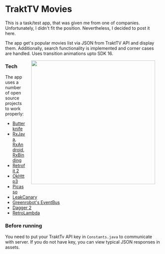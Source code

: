 # TraktTV Movies

This is a task/test app, that was given me from one of companies. Unfortunately, I didn't fit the position. Nevertheless, I decided to post it here.

The app get's popular movies list via JSON from TraktTV API and display them. Additionally, search functionality is implemented and corner cases are handled. Uses transition animations upto SDK 16.

<img src="screenshots/trakt_tv_demo.gif" width="400" align="right" hspace="20">

### Tech

The app uses a number of open source projects to work properly:

* [Butterknife]
* [RxJava], [RxAndroid], [RxBinding]
* [Retrofit 2]
* [OkHttp3]
* [Picasso]
* [LeakCanary]
* [Greenrobot's EventBus]
* [Dagger 2]
* [RetroLambda]

### Before running

You need to put your TraktTv API key in `Constants.java` to communicate with server. If you do not have key, you can view typical JSON responses in assets.


   [Butterknife]: <http://jakewharton.github.io/butterknife/>
   [RxJava]: <https://github.com/ReactiveX/RxJava>
   [RxAndroid]: <https://github.com/ReactiveX/RxAndroid>
   [RxBinding]: <https://github.com/JakeWharton/RxBinding>
   [Retrofit 2]: <https://github.com/square/retrofit>
   [OkHttp3]: <https://github.com/square/okhttp>
   [Picasso]: <http://square.github.io/picasso>
   [LeakCanary]: <https://github.com/square/leakcanary>
   [Greenrobot's EventBus]: <https://github.com/greenrobot/EventBus>
   [node.js]: <http://nodejs.org>
   [Dagger 2]: <http://google.github.io/dagger>
   [RetroLambda]: <https://github.com/evant/gradle-retrolambda>